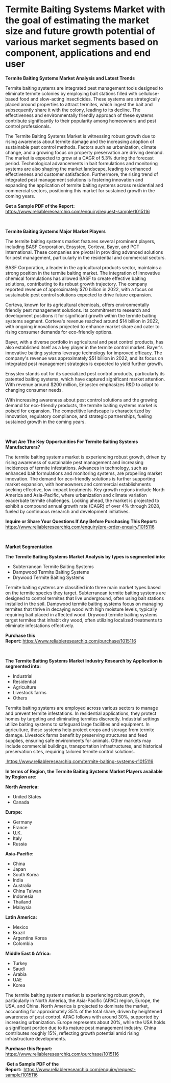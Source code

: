 <p><h1>Termite Baiting Systems Market with the goal of estimating the market size and future growth potential of various market segments based on component, applications and end user</h1></p><p><strong>Termite Baiting Systems Market Analysis and Latest Trends</strong></p>
<p><p>Termite baiting systems are integrated pest management tools designed to eliminate termite colonies by employing bait stations filled with cellulose-based food and slow-acting insecticides. These systems are strategically placed around properties to attract termites, which ingest the bait and subsequently share it with the colony, leading to its decline. The effectiveness and environmentally friendly approach of these systems contribute significantly to their popularity among homeowners and pest control professionals.</p><p>The Termite Baiting Systems Market is witnessing robust growth due to rising awareness about termite damage and the increasing adoption of sustainable pest control methods. Factors such as urbanization, climate change, and a growing focus on property preservation are driving demand. The market is expected to grow at a CAGR of 5.3% during the forecast period. Technological advancements in bait formulations and monitoring systems are also shaping the market landscape, leading to enhanced effectiveness and customer satisfaction. Furthermore, the rising trend of integrated pest management solutions is fostering innovation and expanding the application of termite baiting systems across residential and commercial sectors, positioning this market for sustained growth in the coming years.</p></p>
<p><strong>Get a Sample PDF of the Report:&nbsp;</strong> <a href="https://www.reliableresearchiq.com/enquiry/request-sample/1015116?utm_campaign=2948&utm_medium=2&utm_source=Github&utm_content=ia&utm_term=17042025&utm_id=termite-baiting-systems">https://www.reliableresearchiq.com/enquiry/request-sample/1015116</a></p>
<p>&nbsp;</p>
<p><strong>Termite Baiting Systems Major Market Players</strong></p>
<p><p>The termite baiting systems market features several prominent players, including BASF Corporation, Ensystex, Corteva, Bayer, and PCT International. These companies are pivotal in providing advanced solutions for pest management, particularly in the residential and commercial sectors.</p><p>BASF Corporation, a leader in the agricultural products sector, maintains a strong position in the termite baiting market. The integration of innovative chemical formulations has allowed BASF to create effective baiting solutions, contributing to its robust growth trajectory. The company reported revenue of approximately $70 billion in 2022, with a focus on sustainable pest control solutions expected to drive future expansion.</p><p>Corteva, known for its agricultural chemicals, offers environmentally friendly pest management solutions. Its commitment to research and development positions it for significant growth within the termite baiting systems segment. Corteva's revenue reached around $14 billion in 2022, with ongoing innovations projected to enhance market share and cater to rising consumer demands for eco-friendly options.</p><p>Bayer, with a diverse portfolio in agricultural and pest control products, has also established itself as a key player in the termite control market. Bayer's innovative baiting systems leverage technology for improved efficacy. The company's revenue was approximately $51 billion in 2022, and its focus on integrated pest management strategies is expected to yield further growth.</p><p>Ensystex stands out for its specialized pest control products, particularly its patented baiting systems, which have captured significant market attention. With revenue around $200 million, Ensystex emphasizes R&D to adapt to changing consumer needs.</p><p>With increasing awareness about pest control solutions and the growing demand for eco-friendly products, the termite baiting systems market is poised for expansion. The competitive landscape is characterized by innovation, regulatory compliance, and strategic partnerships, fueling sustained growth in the coming years.</p></p>
<p>&nbsp;</p>
<p><strong>What Are The Key Opportunities For Termite Baiting Systems Manufacturers?</strong></p>
<p><p>The termite baiting systems market is experiencing robust growth, driven by rising awareness of sustainable pest management and increasing incidences of termite infestations. Advances in technology, such as enhanced bait formulations and monitoring systems, are propelling market innovation. The demand for eco-friendly solutions is further supporting market expansion, with homeowners and commercial establishments seeking effective, low-impact treatments. Key growth regions include North America and Asia-Pacific, where urbanization and climate variation exacerbate termite challenges. Looking ahead, the market is projected to exhibit a compound annual growth rate (CAGR) of over 4% through 2028, fueled by continuous research and development initiatives.</p></p>
<p><strong>Inquire or Share Your Questions If Any Before Purchasing This Report:</strong> <a href="https://www.reliableresearchiq.com/enquiry/pre-order-enquiry/1015116?utm_campaign=2948&utm_medium=2&utm_source=Github&utm_content=ia&utm_term=17042025&utm_id=termite-baiting-systems">https://www.reliableresearchiq.com/enquiry/pre-order-enquiry/1015116</a></p>
<p>&nbsp;</p>
<p><strong>Market Segmentation</strong></p>
<p><strong>The Termite Baiting Systems Market Analysis by types is segmented into:</strong></p>
<p><ul><li>Subterranean Termite Baiting Systems</li><li>Dampwood Termite Baiting Systems</li><li>Drywood Termite Baiting Systems</li></ul></p>
<p><p>Termite baiting systems are classified into three main market types based on the termite species they target. Subterranean termite baiting systems are designed to control termites that live underground, often using bait stations installed in the soil. Dampwood termite baiting systems focus on managing termites that thrive in decaying wood with high moisture levels, typically requiring bait placed in affected wood. Drywood termite baiting systems target termites that inhabit dry wood, often utilizing localized treatments to eliminate infestations effectively.</p></p>
<p><strong>Purchase this Report:&nbsp;</strong><a href="https://www.reliableresearchiq.com/purchase/1015116?utm_campaign=2948&utm_medium=2&utm_source=Github&utm_content=ia&utm_term=17042025&utm_id=termite-baiting-systems">https://www.reliableresearchiq.com/purchase/1015116</a></p>
<p>&nbsp;</p>
<p><strong>The Termite Baiting Systems Market Industry Research by Application is segmented into:</strong></p>
<p><ul><li>Industrial</li><li>Residential</li><li>Agriculture</li><li>Livestock farms</li><li>Others</li></ul></p>
<p><p>Termite baiting systems are employed across various sectors to manage and prevent termite infestations. In residential applications, they protect homes by targeting and eliminating termites discreetly. Industrial settings utilize baiting systems to safeguard large facilities and equipment. In agriculture, these systems help protect crops and storage from termite damage. Livestock farms benefit by preserving structures and feed supplies, ensuring safe environments for animals. Other markets may include commercial buildings, transportation infrastructures, and historical preservation sites, requiring tailored termite control solutions.</p></p>
<p><a href="https://www.reliableresearchiq.com/termite-baiting-systems-r1015116?utm_campaign=2948&utm_medium=2&utm_source=Github&utm_content=ia&utm_term=17042025&utm_id=termite-baiting-systems">&nbsp;https://www.reliableresearchiq.com/termite-baiting-systems-r1015116</a></p>
<p><strong>In terms of Region, the Termite Baiting Systems Market Players available by Region are:</strong></p>
<p>
    <p> <strong> North America: </strong>
        <ul>
            <li>United States</li>
            <li>Canada</li>
        </ul>
        </p> 
    <p> <strong> Europe: </strong>
        <ul>
            <li>Germany</li>
            <li>France</li>
            <li>U.K.</li>
            <li>Italy</li>
            <li>Russia</li>
        </ul>
        </p> 
    <p> <strong> Asia-Pacific: </strong>
        <ul>
            <li>China</li>
            <li>Japan</li>
            <li>South Korea</li>
            <li>India</li>
            <li>Australia</li>
            <li>China Taiwan</li>
            <li>Indonesia</li>
            <li>Thailand</li>
            <li>Malaysia</li>
        </ul>
        </p> 
    <p> <strong> Latin America: </strong>
        <ul>
            <li>Mexico</li>
            <li>Brazil</li>
            <li>Argentina Korea</li>
            <li>Colombia</li>
        </ul>
        </p> 
    <p> <strong> Middle East & Africa: </strong>
        <ul>
            <li>Turkey</li>
            <li>Saudi</li>
            <li>Arabia</li>
            <li>UAE</li>
            <li>Korea</li>
        </ul>
    </p>
    </p>
<p><p>The termite baiting systems market is experiencing robust growth, particularly in North America, the Asia-Pacific (APAC) region, Europe, the USA, and China. North America is projected to dominate the market, accounting for approximately 35% of the total share, driven by heightened awareness of pest control. APAC follows with around 30%, supported by increasing urbanization. Europe represents about 20%, while the USA holds a significant portion due to its mature pest management industry. China contributes roughly 15%, reflecting growth potential amid rising infrastructure developments.</p></p>
<p><strong>Purchase this Report: </strong><a href="https://www.reliableresearchiq.com/purchase/1015116?utm_campaign=2948&utm_medium=2&utm_source=Github&utm_content=ia&utm_term=17042025&utm_id=termite-baiting-systems">https://www.reliableresearchiq.com/purchase/1015116</a></p>
<p>&nbsp;<strong>Get a Sample PDF of the Report:&nbsp;&nbsp;</strong><a href="https://www.reliableresearchiq.com/enquiry/request-sample/1015116?utm_campaign=2948&utm_medium=2&utm_source=Github&utm_content=ia&utm_term=17042025&utm_id=termite-baiting-systems">https://www.reliableresearchiq.com/enquiry/request-sample/1015116</a></p>
<p><strong></strong></p>
<p><p></p><p></p><p></p></p>